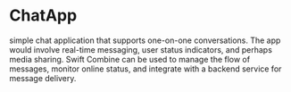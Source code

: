 # ChatApp
 simple chat application that supports one-on-one conversations. The app would involve real-time messaging, user status indicators, and perhaps media sharing. Swift Combine can be used to manage the flow of messages, monitor online status, and integrate with a backend service for message delivery.

